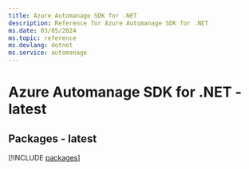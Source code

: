 ```yaml
---
title: Azure Automanage SDK for .NET
description: Reference for Azure Automanage SDK for .NET
ms.date: 03/05/2024
ms.topic: reference
ms.devlang: dotnet
ms.service: automanage
---
```

# Azure Automanage SDK for .NET - latest
## Packages - latest
[!INCLUDE [packages](automanage-index.md)]